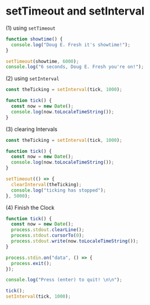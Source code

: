 # setTimeout and setInterval

(1) using `setTimeout` 

```javascript
function showtime() {
  console.log("Doug E. Fresh it's showtime!");
}

setTimeout(showtime, 6000);
console.log("6 seconds, Doug E. Fresh you're on!");
```

(2) using `setInterval` 

```javascript
const theTicking = setInterval(tick, 1000);

function tick() {
  const now = new Date();
  console.log(now.toLocaleTimeString());
}
```

(3) clearing Intervals

```javascript
const theTicking = setInterval(tick, 1000);

function tick() {
  const now = new Date();
  console.log(now.toLocaleTimeString());
}

setTimeout(() => {
  clearInterval(theTicking);
  console.log("ticking has stopped");
}, 5000);
```

(4) Finish the Clock

```javascript
function tick() {
  const now = new Date();
  process.stdout.clearLine();
  process.stdout.cursorTo(0);
  process.stdout.write(now.toLocaleTimeString());
}

process.stdin.on("data", () => {
  process.exit();
});

console.log("Press (enter) to quit! \n\n");

tick();
setInterval(tick, 1000);
```